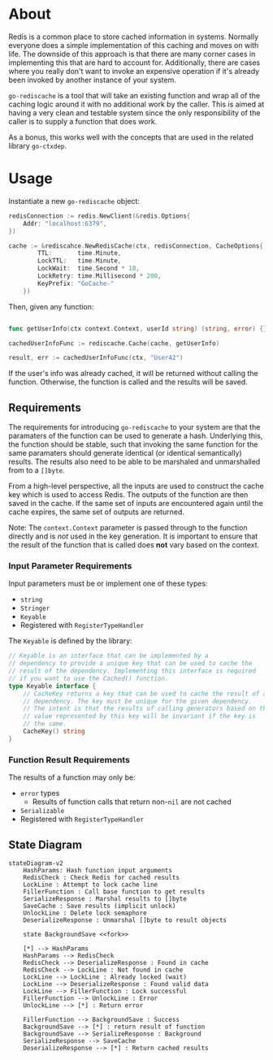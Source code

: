 # About

Redis is a common place to store cached information in systems. Normally everyone does a simple implementation of this caching and moves on with life. The downside of this approach is that there are many corner cases in implementing this that are hard to account for. Additionally, there are cases where you really don't want to invoke an expensive operation if it's already been invoked by another instance of your system.

`go-rediscache` is a tool that will take an existing function and wrap all of the caching logic around it with no additional work by the caller. This is aimed at having a very clean and testable system since the only responsibility of the caller is to supply a function that does work.

As a bonus, this works well with the concepts that are used in the related library `go-ctxdep`.

# Usage

Instantiate a new `go-rediscache` object:

```go
redisConnection := redis.NewClient(&redis.Options{
    Addr: "localhost:6379",
})

cache := &rediscahce.NewRedisCache(ctx, redisConnection, CacheOptions{
        TTL:       time.Minute,
        LockTTL:   time.Minute,
        LockWait:  time.Second * 10,
        LockRetry: time.Millisecond * 200,
        KeyPrefix: "GoCache-"
    })
```

Then, given any function:

```go

func getUserInfo(ctx context.Context, userId string) (string, error) {}

cachedUserInfoFunc := rediscache.Cache(cache, getUserInfo)

result, err := cachedUserInfoFunc(ctx, "User42")
```

If the user's info was already cached, it will be returned without calling the function. Otherwise, the function is called and the results will be saved.


## Requirements

The requirements for introducing `go-rediscache` to your system are that the paramaters of the function can be used to generate a hash. Underlying this, the function should be stable, such that invoking the same function for the same paramaters should generate identical (or identical semantically) results. The results also need to be able to be marshaled and unmarshalled from to a `[]byte`.

From a high-level perspective, all the inputs are used to construct the cache key which is used to access Redis. The outputs of the function are then saved in the cache. If the same set of inputs are encountered again until the cache expires, the same set of outputs are returned.

Note: The `context.Context` parameter is passed through to the function directly and is _not_ used in the key generation. It is important to ensure that the result of the function that is called does **not** vary based on the context. 

### Input Parameter Requirements

Input parameters must be or implement one of these types:

* `string`
* `Stringer`
* `Keyable`
* Registered with `RegisterTypeHandler`

The `Keyable` is defined by the library:

```go
// Keyable is an interface that can be implemented by a
// dependency to provide a unique key that can be used to cache the
// result of the dependency. Implementing this interface is required
// if you want to use the Cached() function.
type Keyable interface {
	// CacheKey returns a key that can be used to cache the result of a
	// dependency. The key must be unique for the given dependency.
	// The intent is that the results of calling generators based on the
	// value represented by this key will be invariant if the key is
	// the same.
	CacheKey() string
}
```

### Function Result Requirements

The results of a function may only be:

* `error` types
  * Results of function calls that return non-`nil` are not cached
* `Serializable`
* Registered with `RegisterTypeHandler`

## State Diagram

```mermaid
stateDiagram-v2
    HashParams: Hash function input arguments
    RedisCheck : Check Redis for cached results
    LockLine : Attempt to lock cache line
    FillerFunction : Call base function to get results
    SerializeResponse : Marshal results to []byte
    SaveCache : Save results (implicit unlock)
    UnlockLine : Delete lock semaphore
    DeserializeResponse : Unmarshal []byte to result objects
    
    state BackgroundSave <<fork>>
    
    [*] --> HashParams
    HashParams --> RedisCheck
    RedisCheck --> DeserializeResponse : Found in cache
    RedisCheck --> LockLine : Not found in cache
    LockLine --> LockLine : Already locked (wait)
    LockLine --> DeserializeResponse : Found valid data
    LockLine --> FillerFunction : Lock successful
    FillerFunction --> UnlockLine : Error
    UnlockLine --> [*] : Return error
    
    FillerFunction --> BackgroundSave : Success
    BackgroundSave --> [*] : return result of function
    BackgroundSave --> SerializeResponse : Background
    SerializeResponse --> SaveCache
    DeserializeResponse --> [*] : Return cached results

```
